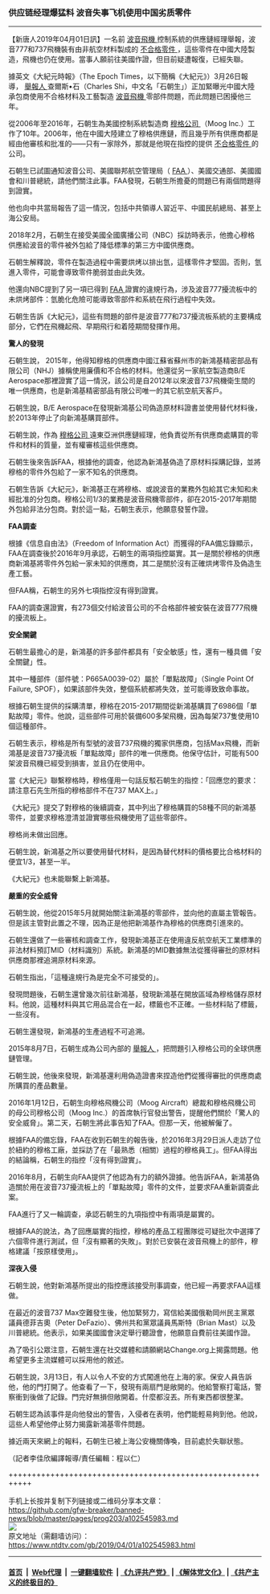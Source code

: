 ### 供应链经理爆猛料 波音失事飞机使用中国劣质零件
------------------------

<div class="post_content" itemprop="articleBody">
 <p>
  【新唐人2019年04月01日訊】一名前
  <a href="https://www.ntdtv.com/b5/波音飛機.htm">
   波音飛機
  </a>
  控制系統的供應鏈經理舉報，波音777和737飛機裝有由非航空材料製成的
  <a href="https://www.ntdtv.com/b5/不合格零件.htm">
   不合格零件
  </a>
  ，這些零件在中國大陸製造，飛機也仍在使用。當事人願前往美國作證，但目前疑遭報復，已經失聯。
 </p>
 <p>
  據英文《大紀元時報》（The Epoch Times，以下簡稱《大紀元》）3月26日報導，
  <a href="https://www.ntdtv.com/b5/舉報人.htm">
   舉報人
  </a>
  查爾斯•石（Charles Shi，中文名「石朝生」）正加緊曝光中國大陸承包商使用不合格材料及工藝製造
  <a href="https://www.ntdtv.com/b5/波音飛機.htm">
   波音飛機
  </a>
  零部件問題，而此問題已困擾他三年。
 </p>
 <p>
  從2006年至2016年，石朝生為美國控制系統製造商
  <a href="https://www.ntdtv.com/b5/穆格公司.htm">
   穆格公司
  </a>
  （Moog Inc.）工作了10年。2006年，他在中國大陸建立了穆格供應鏈，而且幾乎所有供應商都是經由他審核和批准的——只有一家除外，那就是他現在指控的提供
  <a href="https://www.ntdtv.com/b5/不合格零件.htm">
   不合格零件
  </a>
  的公司。
 </p>
 <p>
  石朝生已試圖通知波音公司、美國聯邦航空管理局（
  <a href="https://www.ntdtv.com/b5/faa.htm">
   FAA
  </a>
  ）、美國交通部、美國國會和川普總統，請他們關注此事。FAA發現，石朝生所擔憂的問題已有兩個問題得到證實。
 </p>
 <p>
  他也向中共當局報告了這一情況，包括中共領導人習近平、中國民航總局、甚至上海公安局。
 </p>
 <p>
  2018年2月，石朝生在接受美國全國廣播公司（NBC）採訪時表示，他擔心穆格供應給波音的零件被外包給了降低標準的第三方中國供應商。
 </p>
 <p>
  石朝生解釋說，零件在製造過程中需要烘烤以排出氫，這樣零件才堅固。否則，氫進入零件，可能會導致零件脆弱並由此失效。
 </p>
 <p>
  他還向NBC提到了另一項已得到
  <a href="https://www.ntdtv.com/b5/faa.htm">
   FAA
  </a>
  證實的違規行為，涉及波音777擾流板中的未烘烤部件：氫脆化危險可能導致零部件和系統在飛行過程中失效。
 </p>
 <p>
  石朝生告訴《大紀元》，這些有問題的部件是波音777和737擾流板系統的主要構成部分，它們在飛機起飛、早期飛行和着陸期間發揮作用。
 </p>
 <p>
  <strong>
   驚人的發現
  </strong>
 </p>
 <p>
  石朝生說， 2015年，他得知穆格的供應商中國江蘇省蘇州市的新鴻基精密部品有限公司（NHJ）據稱使用廉價和不合格的材料。他還從另一家航空製造商B/E Aerospace那裡證實了這一情況，該公司是自2012年以來波音737飛機衛生間的唯一供應商，也是新鴻基精密部品有限公司唯一的其它航空航天客戶。
 </p>
 <p>
  石朝生說，B/E Aerospace在發現新鴻基公司偽造原材料證書並使用替代材料後，於2013年停止了向新鴻基購買部件。
 </p>
 <p>
  石朝生說，作為
  <a href="https://www.ntdtv.com/b5/穆格公司.htm">
   穆格公司
  </a>
  遠東亞洲供應鏈經理，他負責從所有供應商處購買的零件和材料的質量，並有權審核這些供應商。
 </p>
 <p>
  石朝生後來告訴FAA，根據他的調查，他認為新鴻基偽造了原材料採購記錄，並將穆格的零件外包給了一家不知名的供應商。
 </p>
 <p>
  石朝生告訴《大紀元》，新鴻基正在將穆格、或說波音的業務外包給其它未知和未經批准的分包商。穆格公司1/3的業務是波音飛機零部件，卻在2015-2017年期間外包給非法分包商。對於這一點，石朝生表示，他願意發誓作證。
 </p>
 <p>
  <strong>
   FAA調查
  </strong>
 </p>
 <p>
  根據《信息自由法》（Freedom of Information Act）而獲得的FAA備忘錄顯示，FAA在調查後於2016年9月承認，石朝生的兩項指控屬實。其一是關於穆格的供應商新鴻基將零件外包給一家未知的供應商，其二是關於沒有正確烘烤零件及偽造生產工藝。
 </p>
 <p>
  但FAA稱，石朝生的另外七項指控沒有得到證實。
 </p>
 <p>
  FAA的調查還證實，有273個交付給波音公司的不合格部件被安裝在波音777飛機的擾流板上。
 </p>
 <p>
  <strong>
   安全關鍵
  </strong>
 </p>
 <p>
  石朝生最擔心的是，新鴻基的許多部件都具有「安全敏感」性，還有一種具備「安全關鍵」性。
 </p>
 <p>
  其中一種部件（部件號：P665A0039-02）屬於「單點故障」（Single Point Of Failure, SPOF），如果該部件失效，整個系統都將失效，並可能導致致命事故。
 </p>
 <p>
  根據石朝生提供的採購清單，穆格在2015-2017期間從新鴻基購買了6986個「單點故障」零件。他說，這些部件可用於裝備600多架飛機，因為每架737隻使用10個這種部件。
 </p>
 <p>
  石朝生表示，穆格是所有型號的波音737飛機的獨家供應商，包括Max飛機，而新鴻基是波音737擾流板「單點故障」部件的唯一供應商。他保守估計，可能有500架波音飛機已經受到損害，並且仍在使用中。
 </p>
 <p>
  當《大紀元》聯繫穆格時，穆格僅用一句話反駁石朝生的指控：「回應您的要求：請注意石先生所指的穆格部件不在737 MAX上。」
 </p>
 <p>
  《大紀元》提交了對穆格的後續調查，其中列出了穆格購買的58種不同的新鴻基零件，並要求穆格澄清並證實哪些飛機使用了這些零部件。
 </p>
 <p>
  穆格尚未做出回應。
 </p>
 <p>
  石朝生說，新鴻基之所以要使用替代材料，是因為替代材料的價格要比合格材料的便宜1/3，甚至一半。
 </p>
 <p>
  《大紀元》也未能聯繫上新鴻基。
 </p>
 <p>
  <strong>
   嚴重的安全威脅
  </strong>
 </p>
 <p>
  石朝生說，他從2015年5月就開始關注新鴻基的零部件，並向他的直屬主管報告。但是該主管對此置之不理，因為正是他把新鴻基作為穆格的供應商引進來的。
 </p>
 <p>
  石朝生還做了一些審核和調查工作，發現新鴻基正在使用違反航空航天工業標準的非法材料預訂MID（材料識別）系統。新鴻基的MID數據無法從獲得審批的原材料供應商那裡追溯原材料來源。
 </p>
 <p>
  石朝生指出，「這種違規行為是完全不可接受的」。
 </p>
 <p>
  發現問題後，石朝生還曾幾次前往新鴻基，發現新鴻基在開放區域為穆格儲存原材料。他說，這種材料與其它用品混合在一起，標籤也不正確。一些材料貼了標籤，一些沒有。
 </p>
 <p>
  石朝生還發現，新鴻基的生產過程不可追溯。
 </p>
 <p>
  2015年8月7日，石朝生成為公司內部的
  <a href="https://www.ntdtv.com/b5/舉報人.htm">
   舉報人
  </a>
  ，把問題引入穆格公司的全球供應鏈管理。
 </p>
 <p>
  石朝生說，他後來發現，新鴻基還利用偽造證書來捏造他們從獲得審批的供應商處所購買的產品數量。
 </p>
 <p>
  2016年1月12日，石朝生向穆格飛機公司（Moog Aircraft）總裁和穆格飛機公司的母公司穆格公司（Moog Inc.）的首席執行官發出警告，提醒他們關於「驚人的安全威脅」。第二天，石朝生將此事告知了FAA。但那一天，他被解僱了。
 </p>
 <p>
  根據FAA的備忘錄，FAA在收到石朝生的報告後，於2016年3月29日派人走訪了位於紐約的穆格工廠，並採訪了在「最熟悉（相關）過程的穆格員工」。但FAA得出的結論稱，石朝生的指控「沒有得到證實」。
 </p>
 <p>
  2016年8月，石朝生向FAA提供了他認為有力的額外證據。他告訴FAA，新鴻基偽造關於用在波音737擾流板上的「單點故障」零件的文件，並要求FAA重新調查此案。
 </p>
 <p>
  FAA進行了又一輪調查，承認石朝生的九項指控中有兩項是屬實的。
 </p>
 <p>
  根據FAA的說法，為了回應屬實的指控，穆格的產品工程團隊從可疑批次中選擇了六個零件進行測試，但「沒有顯著的失敗」。對於已安裝在波音飛機上的部件，穆格建議「按原樣使用」。
 </p>
 <p>
  <strong>
   深夜入侵
  </strong>
 </p>
 <p>
  石朝生說，他對新鴻基所提出的指控應該接受刑事調查，他已經一再要求FAA這樣做。
 </p>
 <p>
  在最近的波音737 Max空難發生後，他加緊努力，寫信給美國俄勒岡州民主黨眾議員德菲吉奧（Peter DeFazio）、佛州共和黨眾議員馬斯特（Brian Mast）以及川普總統。他表示，如果美國國會決定舉行聽證會，他願意自費前往美國作證。
 </p>
 <p>
  為了吸引公眾注意，石朝生還在社交媒體和請願網站Change.org上揭露問題。他希望更多主流媒體可以採用他的敘述。
 </p>
 <p>
  石朝生說，3月13日，有人以令人不安的方式闖進他在上海的家。保安人員告訴他，他的門打開了。他查看了一下，發現有兩扇門是敞開的。他給警察打電話，警察衝到後做了記錄。門完好無損但敞開着。什麼都沒丟。所有東西都很整潔。
 </p>
 <p>
  石朝生認為該事件是向他發出的警告，入侵者在表明，他們能輕易夠到他。他說，這些人希望他停止努力揭露新鴻基零件問題。
 </p>
 <p>
  據近兩天來網上的報料，石朝生已被上海公安機關傳喚，目前處於失聯狀態。
 </p>
 <p>
  （記者李佳欣編譯報導/責任編輯：程以仁）
 </p>
 <div class="single_ad">
 </div>
</div>

+++++++++++++++++++++++++++++++++++++++++++++++++++++++++++<br/><br/>
手机上长按并复制下列链接或二维码分享本文章：<br/>
https://github.com/gfw-breaker/banned-news/blob/master/pages/prog203/a102545983.md <br/>
<a href='https://github.com/gfw-breaker/banned-news/blob/master/pages/prog203/a102545983.md'><img src='https://github.com/gfw-breaker/banned-news/blob/master/pages/prog203/a102545983.md.png'/></a> <br/>
原文地址（需翻墙访问）：https://www.ntdtv.com/gb/2019/04/01/a102545983.html


------------------------
#### [首页](https://github.com/gfw-breaker/banned-news/blob/master/README.md) &nbsp;|&nbsp; [Web代理](https://github.com/labour-camp/helloworld) &nbsp;|&nbsp; [一键翻墙软件](https://github.com/gfw-breaker/nogfw/blob/master/README.md) &nbsp;| [《九评共产党》](https://github.com/gfw-breaker/9ping.md/blob/master/README.md#九评之一评共产党是什么) | [《解体党文化》](https://github.com/gfw-breaker/jtdwh.md/blob/master/README.md) | [《共产主义的终极目的》](https://github.com/gfw-breaker/gczydzjmd.md/blob/master/README.md)

